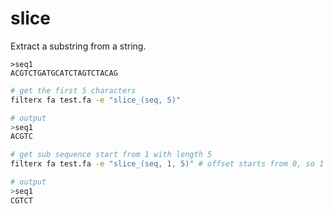 # slice

Extract a substring from a string.

```fasta title="test.fa"
>seq1
ACGTCTGATGCATCTAGTCTACAG
```

```bash title="Example1"
# get the first 5 characters
filterx fa test.fa -e "slice_(seq, 5)"

# output
>seq1
ACGTC
```

```bash title="Example2"
# get sub sequence start from 1 with length 5
filterx fa test.fa -e "slice_(seq, 1, 5)" # offset starts from 0, so 1 is the second character

# output
>seq1
CGTCT
```
